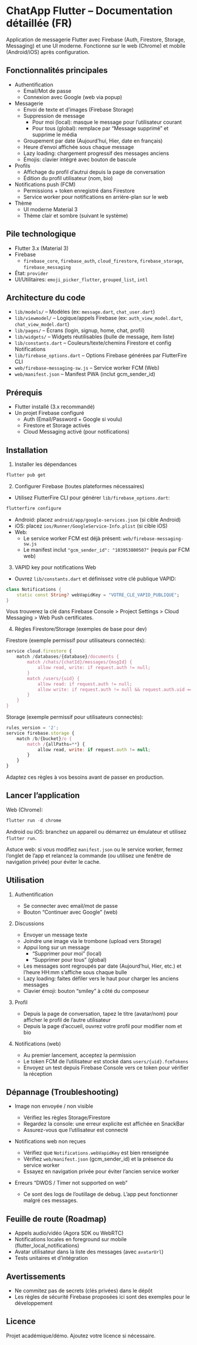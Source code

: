 # ChatApp Flutter – Documentation détaillée (FR)

Application de messagerie Flutter avec Firebase (Auth, Firestore, Storage, Messaging) et une UI moderne. Fonctionne sur le web (Chrome) et mobile (Android/iOS) après configuration.

## Fonctionnalités principales

- Authentification
  - Email/Mot de passe
  - Connexion avec Google (web via popup)
- Messagerie
  - Envoi de texte et d’images (Firebase Storage)
  - Suppression de message
    - Pour moi (local): masque le message pour l’utilisateur courant
    - Pour tous (global): remplace par “Message supprimé” et supprime le média
  - Groupement par date (Aujourd’hui, Hier, date en français)
  - Heure d’envoi affichée sous chaque message
  - Lazy loading: chargement progressif des messages anciens
  - Émojis: clavier intégré avec bouton de bascule
- Profils
  - Affichage du profil d’autrui depuis la page de conversation
  - Édition du profil utilisateur (nom, bio)
- Notifications push (FCM)
  - Permissions + token enregistré dans Firestore
  - Service worker pour notifications en arrière-plan sur le web
- Thème
  - UI moderne Material 3
  - Thème clair et sombre (suivant le système)

## Pile technologique

- Flutter 3.x (Material 3)
- Firebase
  - `firebase_core`, `firebase_auth`, `cloud_firestore`, `firebase_storage`, `firebase_messaging`
- État: `provider`
- UI/Utilitaires: `emoji_picker_flutter`, `grouped_list`, `intl`

## Architecture du code

- `lib/models/` – Modèles (ex: `message.dart`, `chat_user.dart`)
- `lib/viewmodel/` – Logique/appels Firebase (ex: `auth_view_model.dart`, `chat_view_model.dart`)
- `lib/pages/` – Écrans (login, signup, home, chat, profil)
- `lib/widgets/` – Widgets réutilisables (bulle de message, item liste)
- `lib/constants.dart` – Couleurs/texte/chemins Firestore et config Notifications
- `lib/firebase_options.dart` – Options Firebase générées par FlutterFire CLI
- `web/firebase-messaging-sw.js` – Service worker FCM (Web)
- `web/manifest.json` – Manifest PWA (inclut gcm_sender_id)

## Prérequis

- Flutter installé (3.x recommandé)
- Un projet Firebase configuré
  - Auth (Email/Password + Google si voulu)
  - Firestore et Storage activés
  - Cloud Messaging activé (pour notifications)

## Installation

1. Installer les dépendances

```powershell
flutter pub get
```

2. Configurer Firebase (toutes plateformes nécessaires)

- Utilisez FlutterFire CLI pour générer `lib/firebase_options.dart`:

```powershell
flutterfire configure
```

- Android: placez `android/app/google-services.json` (si cible Android)
- iOS: placez `ios/Runner/GoogleService-Info.plist` (si cible iOS)
- Web:
  - Le service worker FCM est déjà présent: `web/firebase-messaging-sw.js`
  - Le manifest inclut `"gcm_sender_id": "103953800507"` (requis par FCM web)

3. VAPID key pour notifications Web

- Ouvrez `lib/constants.dart` et définissez votre clé publique VAPID:

```dart
class Notifications {
	static const String? webVapidKey = "VOTRE_CLE_VAPID_PUBLIQUE";
}
```

Vous trouverez la clé dans Firebase Console > Project Settings > Cloud Messaging > Web Push certificates.

4. Règles Firestore/Storage (exemples de base pour dev)

Firestore (exemple permissif pour utilisateurs connectés):

```js
service cloud.firestore {
	match /databases/{database}/documents {
		match /chats/{chatId}/messages/{msgId} {
			allow read, write: if request.auth != null;
		}
		match /users/{uid} {
			allow read: if request.auth != null;
			allow write: if request.auth != null && request.auth.uid == uid;
		}
	}
}
```

Storage (exemple permissif pour utilisateurs connectés):

```js
rules_version = '2';
service firebase.storage {
	match /b/{bucket}/o {
		match /{allPaths=**} {
			allow read, write: if request.auth != null;
		}
	}
}
```

Adaptez ces règles à vos besoins avant de passer en production.

## Lancer l’application

Web (Chrome):

```powershell
flutter run -d chrome
```

Android ou iOS: branchez un appareil ou démarrez un émulateur et utilisez `flutter run`.

Astuce web: si vous modifiez `manifest.json` ou le service worker, fermez l’onglet de l’app et relancez la commande (ou utilisez une fenêtre de navigation privée) pour éviter le cache.

## Utilisation

1. Authentification

   - Se connecter avec email/mot de passe
   - Bouton “Continuer avec Google” (web)

2. Discussions

   - Envoyer un message texte
   - Joindre une image via le trombone (upload vers Storage)
   - Appui long sur un message
     - “Supprimer pour moi” (local)
     - “Supprimer pour tous” (global)
   - Les messages sont regroupés par date (Aujourd’hui, Hier, etc.) et l’heure HH:mm s’affiche sous chaque bulle
   - Lazy loading: faites défiler vers le haut pour charger les anciens messages
   - Clavier émoji: bouton “smiley” à côté du composeur

3. Profil

   - Depuis la page de conversation, tapez le titre (avatar/nom) pour afficher le profil de l’autre utilisateur
   - Depuis la page d’accueil, ouvrez votre profil pour modifier nom et bio

4. Notifications (web)
   - Au premier lancement, acceptez la permission
   - Le token FCM de l’utilisateur est stocké dans `users/{uid}.fcmTokens`
   - Envoyez un test depuis Firebase Console vers ce token pour vérifier la réception

## Dépannage (Troubleshooting)

- Image non envoyée / non visible

  - Vérifiez les règles Storage/Firestore
  - Regardez la console: une erreur explicite est affichée en SnackBar
  - Assurez-vous que l’utilisateur est connecté

- Notifications web non reçues

  - Vérifiez que `Notifications.webVapidKey` est bien renseignée
  - Vérifiez `web/manifest.json` (gcm_sender_id) et la présence du service worker
  - Essayez en navigation privée pour éviter l’ancien service worker

- Erreurs “DWDS / Timer not supported on web”
  - Ce sont des logs de l’outillage de debug. L’app peut fonctionner malgré ces messages.

## Feuille de route (Roadmap)

- Appels audio/vidéo (Agora SDK ou WebRTC)
- Notifications locales en foreground sur mobile (flutter_local_notifications)
- Avatar utilisateur dans la liste des messages (avec `avatarUrl`)
- Tests unitaires et d’intégration

## Avertissements

- Ne commitez pas de secrets (clés privées) dans le dépôt
- Les règles de sécurité Firebase proposées ici sont des exemples pour le développement

## Licence

Projet académique/démo. Ajoutez votre licence si nécessaire.
